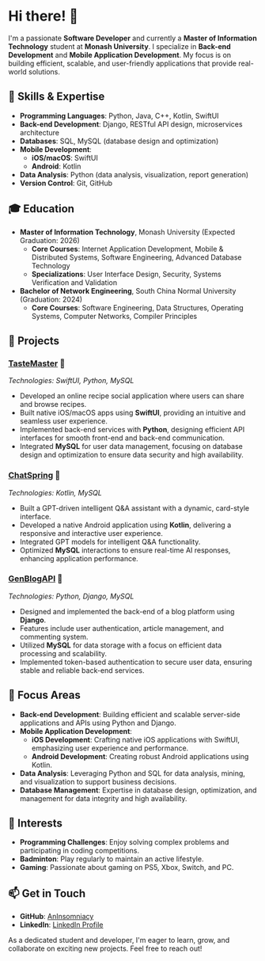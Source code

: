 # Hi there! 👋

I'm a passionate **Software Developer** and currently a **Master of Information Technology** student at **Monash University**. I specialize in **Back-end Development** and **Mobile Application Development**. My focus is on building efficient, scalable, and user-friendly applications that provide real-world solutions.

## 🔧 Skills & Expertise

- **Programming Languages**: Python, Java, C++, Kotlin, SwiftUI
- **Back-end Development**: Django, RESTful API design, microservices architecture
- **Databases**: SQL, MySQL (database design and optimization)
- **Mobile Development**:
  - **iOS/macOS**: SwiftUI
  - **Android**: Kotlin
- **Data Analysis**: Python (data analysis, visualization, report generation)
- **Version Control**: Git, GitHub

## 🎓 Education

- **Master of Information Technology**, Monash University (Expected Graduation: 2026)
  - **Core Courses**: Internet Application Development, Mobile & Distributed Systems, Software Engineering, Advanced Database Technology
  - **Specializations**: User Interface Design, Security, Systems Verification and Validation
- **Bachelor of Network Engineering**, South China Normal University (Graduation: 2024)
  - **Core Courses**: Software Engineering, Data Structures, Operating Systems, Computer Networks, Compiler Principles

## 💼 Projects

### [TasteMaster](https://github.com/AnInsomniacy/TasteMaster) 📱

*Technologies: SwiftUI, Python, MySQL*

- Developed an online recipe social application where users can share and browse recipes.
- Built native iOS/macOS apps using **SwiftUI**, providing an intuitive and seamless user experience.
- Implemented back-end services with **Python**, designing efficient API interfaces for smooth front-end and back-end communication.
- Integrated **MySQL** for user data management, focusing on database design and optimization to ensure data security and high availability.

### [ChatSpring](https://github.com/AnInsomniacy/ChatSpring) 🤖

*Technologies: Kotlin, MySQL*

- Built a GPT-driven intelligent Q&A assistant with a dynamic, card-style interface.
- Developed a native Android application using **Kotlin**, delivering a responsive and interactive user experience.
- Integrated GPT models for intelligent Q&A functionality.
- Optimized **MySQL** interactions to ensure real-time AI responses, enhancing application performance.

### [GenBlogAPI](https://github.com/AnInsomniacy/GenBlogAPI) 📝

*Technologies: Python, Django, MySQL*

- Designed and implemented the back-end of a blog platform using **Django**.
- Features include user authentication, article management, and commenting system.
- Utilized **MySQL** for data storage with a focus on efficient data processing and scalability.
- Implemented token-based authentication to secure user data, ensuring stable and reliable back-end services.

## 🌟 Focus Areas

- **Back-end Development**: Building efficient and scalable server-side applications and APIs using Python and Django.
- **Mobile Application Development**:
  - **iOS Development**: Crafting native iOS applications with SwiftUI, emphasizing user experience and performance.
  - **Android Development**: Creating robust Android applications using Kotlin.
- **Data Analysis**: Leveraging Python and SQL for data analysis, mining, and visualization to support business decisions.
- **Database Management**: Expertise in database design, optimization, and management for data integrity and high availability.

## 🏸 Interests

- **Programming Challenges**: Enjoy solving complex problems and participating in coding competitions.
- **Badminton**: Play regularly to maintain an active lifestyle.
- **Gaming**: Passionate about gaming on PS5, Xbox, Switch, and PC.

## 📫 Get in Touch

- **GitHub**: [AnInsomniacy](https://github.com/AnInsomniacy)
- **LinkedIn**: [LinkedIn Profile](#)

As a dedicated student and developer, I'm eager to learn, grow, and collaborate on exciting new projects. Feel free to reach out!
